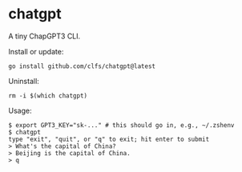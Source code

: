 # chatgpt
A tiny ChapGPT3 CLI.

Install or update:

```text
go install github.com/clfs/chatgpt@latest
```

Uninstall:

```text
rm -i $(which chatgpt)
```

Usage:

```text
$ export GPT3_KEY="sk-..." # this should go in, e.g., ~/.zshenv
$ chatgpt
type "exit", "quit", or "q" to exit; hit enter to submit
> What's the capital of China?
> Beijing is the capital of China.
> q
```